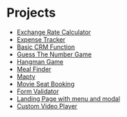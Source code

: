 # Projects
- [Exchange Rate Calculator](https://exchange-rate-calculator-0740ae.netlify.app/)<br>
- [Expense Tracker](https://expense-tracker-406c36.netlify.app/)<br>
- [Basic CRM Function](https://basic-crm-function-3c74e4.netlify.app/)<br>
- [Guess The Number Game](https://guess-my-number-83737b.netlify.app/)<br>
- [Hangman Game](https://marlar-tz.github.io/Hangman-Game/)<br>
- [Meal Finder](https://meal-finder-0ca76a.netlify.app/)<br>
- [Mapty](https://github.com/marlar-tz/Mapty)<br>
- [Movie Seat Booking](https://movie-seat-booking-4bb1b1.netlify.app/)<br>
- [Form Validator](https://github.com/marlar-tz/Form-Validator)<br>
- [Landing Page with menu and modal](https://github.com/marlar-tz/Landing-Page-with-Menu-Modal)<br>
- [Custom Video Player](https://github.com/marlar-tz/Custom-Video-Player)<br>
